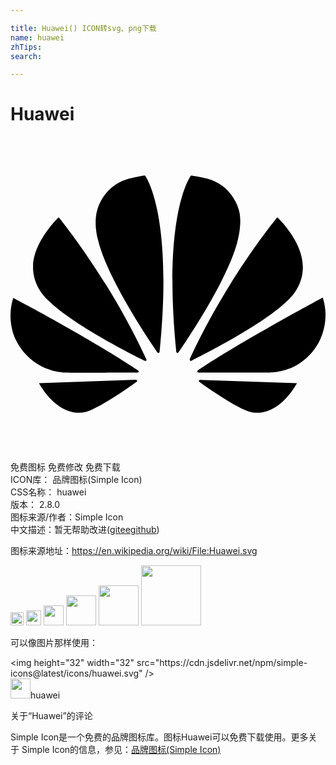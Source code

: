 ```yaml
---

title: Huawei() ICON转svg、png下载
name: huawei
zhTips: 
search: 

---
```


# Huawei  <small style="font-size: 60%;font-weight: 100"></small>

<div id="svg" class="svg-wrap">
<svg role="img" viewBox="0 0 24 24" xmlns="http://www.w3.org/2000/svg"><title>Huawei icon</title><path d="M3.67 6.14S1.82 7.91 1.72 9.78v.35c.08 1.51 1.22 2.4 1.22 2.4 1.83 1.79 6.26 4.04 7.3 4.55 0 0 .06.03.1-.01l.02-.04V17v-.01C7.52 10.8 3.67 6.14 3.67 6.14zM9.65 18.6c-.02-.08-.1-.08-.1-.08l-7.38.26c.8 1.43 2.15 2.53 3.56 2.2.96-.25 3.16-1.78 3.88-2.3.06-.05.04-.09.04-.09zM9.73 17.82C6.49 15.63.21 12.28.21 12.28c-.15.46-.2.9-.21 1.3v.07c0 1.07.4 1.82.4 1.82.8 1.69 2.34 2.2 2.34 2.2.7.3 1.4.31 1.4.31.12.02 4.4 0 5.54 0 .05 0 .08-.05.08-.05v-.06c0-.03-.03-.05-.03-.05zM9.06 3.19a3.42 3.42 0 0 0-2.57 3.15v.41c.03.6.16 1.05.16 1.05.66 2.9 3.86 7.65 4.55 8.65.05.05.1.03.1.03a.1.1 0 0 0 .06-.1c1.06-10.6-1.11-13.42-1.11-13.42-.32.02-1.19.23-1.19.23zM17.36 5.46s-.49-1.8-2.44-2.28c0 0-.57-.14-1.17-.22 0 0-2.18 2.81-1.12 13.43.01.07.06.08.06.08.07.03.1-.03.1-.03.72-1.03 3.9-5.76 4.55-8.64 0 0 .36-1.4.02-2.34zM14.44 18.53s-.07 0-.09.05c0 0-.01.07.03.1.7.51 2.85 2 3.88 2.3 0 0 .16.05.43.06h.14c.69-.02 1.9-.37 3-2.26l-7.4-.25zM22.27 10.12c.14-2.06-1.94-3.97-1.94-3.98 0 0-3.85 4.66-6.67 10.8 0 0-.03.08.02.13l.04.01h.06c1.06-.53 5.46-2.77 7.28-4.54 0 0 1.15-.93 1.21-2.42zM23.79 12.26s-6.28 3.37-9.52 5.55c0 0-.05.04-.03.11 0 0 .03.06.07.06 1.16 0 5.56 0 5.67-.02 0 0 .57-.02 1.27-.29 0 0 1.56-.5 2.37-2.27 0 0 .73-1.45.17-3.14z"/></svg>
</div>
<detail full-name='huawei'></detail>

<div class="detail-page">
<p>
<span><span class="badge-success badge">免费图标</span> <span class="badge-success badge">免费修改</span>  <span class="badge-success badge">免费下载</span> </span>
<br/>
<span>
ICON库：
<span class="badge-secondary badge">品牌图标(Simple Icon)</span> 
</span>
<br/>
<span>
CSS名称：
<span class="badge-secondary badge">huawei</span> 
</span>

<br/>
<span>
版本：
<span class="badge-secondary badge">2.8.0</span> 
</span>
<br/>
<span>图标来源/作者：<span class="badge-light badge">Simple Icon</span></span> 
<br/>
<span class="zh-detail">中文描述：暂无<span class="help-link"><span>帮助改进</span>(<a href="https://gitee.com/liuwave/icon-helper/edit/master/json/brands/huawei.json" target="_blank" rel="noopener noreferrer">gitee</a><a href="https://github.com/liuwave/icon-helper/edit/master/json/brands/huawei.json" target="_blank" rel="noopener noreferrer">github</a></span>)</span><br/>
</p>
</div><div class="description description alert alert-light"><p>图标来源地址：<a href="https://en.wikipedia.org/wiki/File:Huawei.svg" target="_blank" rel="noopener noreferrer">https://en.wikipedia.org/wiki/File:Huawei.svg</a></p></div>
<div class="alert alert-dark">
<img height="21" width="21" src="https://cdn.jsdelivr.net/npm/simple-icons@latest/icons/huawei.svg" />
<img height="24" width="24" src="https://cdn.jsdelivr.net/npm/simple-icons@latest/icons/huawei.svg" />
<img height="32" width="32" src="https://cdn.jsdelivr.net/npm/simple-icons@latest/icons/huawei.svg" />
<img height="48" width="48" src="https://cdn.jsdelivr.net/npm/simple-icons@latest/icons/huawei.svg" />
<img height="64" width="64" src="https://cdn.jsdelivr.net/npm/simple-icons@latest/icons/huawei.svg" />
<img height="96" width="96" src="https://cdn.jsdelivr.net/npm/simple-icons@latest/icons/huawei.svg" />

</div>
<div>
  <p>可以像图片那样使用：    
  </p>
  <div class="alert alert-primary" style="font-size: 14px">
    &lt;img height="32" width="32" src="https://cdn.jsdelivr.net/npm/simple-icons@latest/icons/huawei.svg" /&gt;
    <copy-btn content='<img height="32" width="32" src="https://cdn.jsdelivr.net/npm/simple-icons@latest/icons/huawei.svg" />'></copy-btn>
  </div>
  <div class="alert alert-secondary">
    <img height="32" width="32" src="https://cdn.jsdelivr.net/npm/simple-icons@latest/icons/huawei.svg" />huawei
    <copy-btn content="huawei" btn-title="复制图标名称"></copy-btn>
  </div>
</div>

<Vssue title="关于“Huawei”的评论" >关于“Huawei”的评论</Vssue>


<div><p>Simple Icon是一个免费的品牌图标库。图标Huawei可以免费下载使用。更多关于  Simple Icon的信息，参见：<a target="_blank" href="https://iconhelper.cn/brands.html">品牌图标(Simple Icon)</a>
</p></div>
